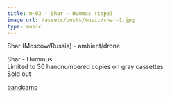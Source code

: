 ```yaml
---
title: m-03 - Shar - Hummus (tape)
image_url: /assets/posts/music/shar-1.jpg
type: music
---
```

<p>Shar (Moscow/Russia) - ambient/drone</p>
<p>Shar - Hummus<br>
Limited to 30 handnumbered copies on gray cassettes.<br> 
Sold out
</p>
<p><a href="https://aniralfs.bandcamp.com/merch/hummus-limited-edition-cassette">bandcamp</a>
</p>
